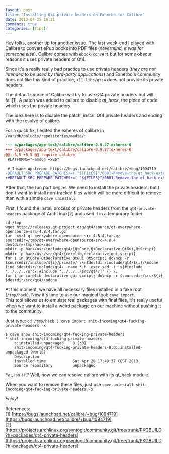 ```yaml
---
layout: post
title: "Installing Qt4 private headers on Exherbo for Calibre"
date: 2013-04-25 16:21
comments: true
categories: [Tips]
---
```


Hey folks, another tip for another issue. The last week-end I played with Calibre to convert ePub books into PDF files (_nevermind, it was for someone else_). Calibre comes with `ebook-convert` but for some obscur reasons it uses private headers of Qt4.

<!-- more -->

Since it's a really really bad practice to use private headers (_they are not intended to be used by third-party applications_) and Exherbo's community does not like this kind of practice, `x11-libs/qt:4` does not provide its private headers.

The default source of Calibre will try to use Qt4 private headers but will fail[1]. A patch was added to calibre to disable *qt_hack*, the piece of code which uses the private headers.

The idea here is to disable the patch, install Qt4 private headers and ending with the resolve of calibre.

For a quick fix, I edited the exheres of calibre in `/var/db/paludis/repositories/media/`:

``` diff disable-qt_hack-patch.patch
--- a/packages/app-text/calibre/calibre-0.9.27.exheres-0
+++ b/packages/app-text/calibre/calibre-0.9.27.exheres-0
@@ -6,5 +6,5 @@ require calibre
 PLATFORMS="~amd64 ~x86"
  
 # Insane upstream: https://bugs.launchpad.net/calibre/+bug/1094719
-DEFAULT_SRC_PREPARE_PATCHES+=( "${FILES}"/0001-Remove-the-qt_hack-extension-because-it-uses-private.patch )
+#DEFAULT_SRC_PREPARE_PATCHES+=( "${FILES}"/0001-Remove-the-qt_hack-extension-because-it-uses-private.patch )
```

After that, the fun part begins.
We need to install the private headers, but I don't want to install non-tracked files which will be more difficult to remove than with a simple `cave uninstall`.

First, I found the install process of private headers from the `qt4-private-headers` package of ArchLinux[2] and used it in a temporary folder:

```
cd /tmp
wget http://releases.qt-project.org/qt4/source/qt-everywhere-opensource-src-4.8.4.tar.gz
tar -xvzf qt-everywhere-opensource-src-4.8.4.tar.gz
sourcedir=/tmp/qt-everywhere-opensource-src-4.8.4
destdir=/tmp/hack/usr
mkdir -p hack/usr/include/qt4/{QtCore,QtDeclarative,QtGui,QtScript}
mkdir -p hack/usr/src/qt4/{corelib,declarative,gui,script}
for i in QtCore QtDeclarative QtGui QtScript; do\ncp -r $sourcedir/include/${i}/private/ \\n$destdir/include/qt4/${i}/\ndone
find $destdir/include/qt4/ -name *.h -exec sed -i 's|#include "../../../src/|#include "../../../src/qt4/|' {} \;
for i in corelib declarative gui script; do\ncp -r $sourcedir/src/${i} $destdir/src/qt4/\ndone
```

At this moment, we have all necessary files installed in a fake root (`/tmp/hack`). Now it's time to use our magical tool: `cave import`.  
This tool allows us to emulate real packages with final files, it's really useful when we want to install a weird package on our machine without pushing it to the community.

Just type: `cd /tmp/hack ; cave import shit-incoming/qt4-fucking-private-headers -x`

```
$ cave show shit-incoming/qt4-fucking-private-headers
* shit-incoming/qt4-fucking-private-headers
    ::installed-unpackaged    0 {:0}
    shit-incoming/qt4-fucking-private-headers-0:0::installed-unpackaged (world)
    Description
    Installed time            Sat Apr 20 17:49:37 CEST 2013
    Source repository         unpackaged
```

Fat, isn't it? Well, now we can resolve calibre with its qt\_hack module.

When you want to remove these files, just use `cave uninstall shit-incoming/qt4-fucking-private-headers -x`

_Enjoy!_

References:  
[1] [https://bugs.launchpad.net/calibre/+bug/1094719](https://bugs.launchpad.net/calibre/+bug/1094719)  
[2] [https://projects.archlinux.org/svntogit/community.git/tree/trunk/PKGBUILD?h=packages/qt4-private-headers](https://projects.archlinux.org/svntogit/community.git/tree/trunk/PKGBUILD?h=packages/qt4-private-headers)
